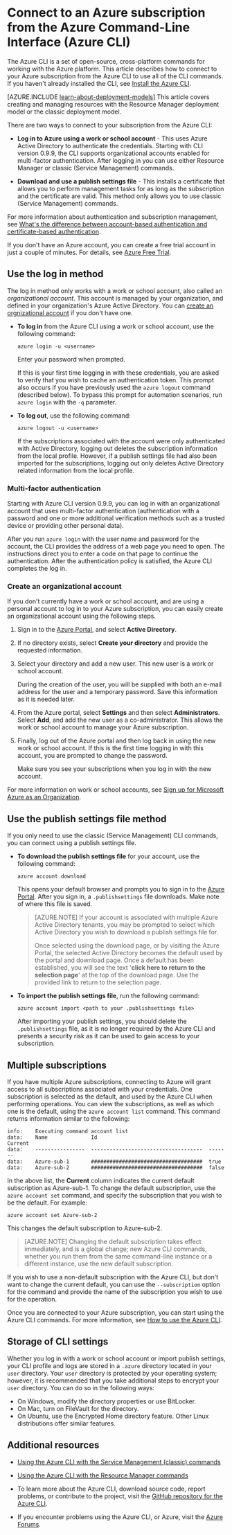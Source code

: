 <properties
	pageTitle="Log in to Azure from the CLI | Windows Azure"
	description="Connect to your Azure subscription from the Azure Command-Line Interface (Azure CLI) for Mac, Linux, and Windows"
	editor="tysonn"
	manager="timlt"
	documentationCenter=""
	authors="dlepow"
	services=""
	tags="azure-resource-manager,azure-service-management"/>

<tags
	ms.service="multiple"
	ms.date="09/18/2015"
	wacn.date=""/>

# Connect to an Azure subscription from the Azure Command-Line Interface (Azure CLI)

The Azure CLI is a set of open-source, cross-platform commands for working with the Azure platform. This article describes how to connect to your Azure subscription from the Azure CLI to use all of the CLI commands. If you haven't already installed the CLI, see [Install the Azure CLI](/documentation/articles/xplat-cli-install).

[AZURE.INCLUDE [learn-about-deployment-models](../includes/learn-about-deployment-models-include.md)] This article covers creating and managing resources with the Resource Manager deployment model or the classic deployment model.

There are two ways to connect to your subscription from the Azure CLI:

* **Log in to Azure using a work or school account** - This uses Azure Active Directory to authenticate the credentials. Starting with CLI version 0.9.9, the CLI supports organizational accounts enabled for multi-factor authentication. After logging in you can use either Resource Manager or classic (Service Management) commands.

* **Download and use a publish settings file** - This installs a certificate that allows you to perform management tasks for as long as the subscription and the certificate are valid. This method only allows you to use classic (Service Management) commands.

For more information about authentication and subscription management, see [What's the difference between account-based authentication and certificate-based authentication][authandsub].

If you don't have an Azure account, you can create a free trial account in just a couple of minutes. For details, see [Azure Free Trial][free-trial].


## Use the log in method

The log in method only works with a work or school account, also called an *organizational account*. This account is managed by your organization, and defined in your organization's Azure Active Directory. You can [create an orgnizational account](#create-an-organizational-account) if you don't have one.


* **To log in** from the Azure CLI using a work or school account, use the following command:

	```
	azure login -u <username>
	```

	Enter your password when prompted.

	If this is your first time logging in with these credentials, you are asked to verify that you wish to cache an authentication token. This prompt also occurs if you have previously used the `azure logout` command (described below). To bypass this prompt for automation scenarios, run `azure login` with the `-q` parameter.

* **To log out**, use the following command:

	```
	azure logout -u <username>
	```

	If the subscriptions associated with the account were only authenticated with Active Directory, logging out deletes the subscription information from the local profile. However, if a publish settings file had also been imported for the subscriptions, logging out only deletes Active Directory related information from the local profile.

### Multi-factor authentication
Starting with Azure CLI version 0.9.9, you can log in with an organizational account that uses multi-factor authentication (authentication with a password and one or more additional verification methods such as a trusted device or providing other personal data).

After you run `azure login` with the user name and password for the account, the CLI provides the address of a web page you need to open. The instructions direct you to enter a code on that page to continue the authentication. After the authentication policy is satisfied, the Azure CLI completes the log in.


### Create an organizational account

If you don't currently have a work or school account, and are using a personal account to log in to your Azure subscription, you can easily create an organizational account using the following steps.

1. Sign in to the [Azure Portal][portal], and select **Active Directory**.

2. If no directory exists, select **Create your directory** and provide the requested information.

3. Select your directory and add a new user. This new user is a work or school account.

	During the creation of the user, you will be supplied with both an e-mail address for the user and a temporary password. Save this information as it is needed later.

4. From the Azure portal, select **Settings** and then select **Administrators**. Select **Add**, and add the new user as a co-administrator. This allows the work or school account to manage your Azure subscription.

5. Finally, log out of the Azure portal and then log back in using the new work or school account. If this is the first time logging in with this account, you are prompted to change the password.

	Make sure you see your subscriptions when you log in with the new account.

For more information on work or school accounts, see [Sign up for Microsoft Azure as an Organization][signuporg].

## Use the publish settings file method

If you only need to use the classic (Service Management) CLI commands, you can connect using a publish settings file.

* **To download the publish settings file** for your account, use the following command:

	```
	azure account download
	```

	This opens your default browser and prompts you to sign in to the [Azure Portal][portal]. After you sign in, a `.publishsettings` file downloads. Make note of where this file is saved.

	> [AZURE.NOTE] If your account is associated with multiple Azure Active Directory tenants, you may be prompted to select which Active Directory you wish to download a publish settings file for.
	>
	> Once selected using the download page, or by visiting the Azure Portal, the selected Active Directory becomes the default used by the portal and download page. Once a default has been established, you will see the text '__click here to return to the selection page__' at the top of the download page. Use the provided link to return to the selection page.

* **To import the publish settings file**, run the following command:

	```
	azure account import <path to your .publishsettings file>
	```

	After importing your publish settings, you should delete the `.publishsettings` file, as it is no longer required by the Azure CLI and presents a security risk as it can be used to gain access to your subscription.


## Multiple subscriptions

If you have multiple Azure subscriptions, connecting to Azure will grant access to all subscriptions associated with your credentials. One subscription is selected as the default, and used by the Azure CLI when performing operations. You can view the subscriptions, as well as which one is the default, using the `azure account list` command. This command returns information similar to the following:

	info:    Executing command account list
	data:    Name              Id                                    Current
	data:    ----------------  ------------------------------------  -------
	data:    Azure-sub-1       ####################################  true
	data:    Azure-sub-2       ####################################  false

In the above list, the **Current** column indicates the current default subscription as Azure-sub-1. To change the default subscription, use the `azure account set` command, and specify the subscription that you wish to be the default. For example:

	azure account set Azure-sub-2

This changes the default subscription to Azure-sub-2.

> [AZURE.NOTE] Changing the default subscription takes effect immediately, and is a global change; new Azure CLI commands, whether you run them from the same command-line instance or a different instance, use the new default subscription.

If you wish to use a non-default subscription with the Azure CLI, but don't want to change the current default, you can use the `--subscription` option for the command and provide the name of the subscription you wish to use for the operation.

Once you are connected to your Azure subscription, you can start using the Azure CLI commands. For more information, see [How to use the Azure CLI](/documentation/articles/xplat-cli).

## Storage of CLI settings

Whether you log in with a work or school account or import publish settings, your CLI profile and logs are stored in a `.azure` directory located in your `user` directory. Your `user` directory is protected by your operating system; however, it is recommended that you take additional steps to encrypt your `user` directory. You can do so in the following ways:

* On Windows, modify the directory properties or use BitLocker.
* On Mac, turn on FileVault for the directory.
* On Ubuntu, use the Encrypted Home directory feature. Other Linux distributions offer similar features.

## Additional resources

* [Using the Azure CLI with the Service Management (classic) commands][cliasm]

* [Using the Azure CLI with the Resource Manager commands][cliarm]

* To learn more about the Azure CLI, download source code, report problems, or contribute to the project, visit the [GitHub repository for the Azure CLI](https://github.com/azure/azure-xplat-cli).

* If you encounter problems using the Azure CLI, or Azure, visit the [Azure Forums](https://social.msdn.microsoft.com/Forums/zh-cn/home).





[authandsub]: http://msdn.microsoft.com/zh-cn/library/windowsazure/hh531793.aspx#BKMK_AccountVCert
[free-trial]: http://www.windowsazure.cn/pricing/1rmb-trial/
[portal]: https://manage.windowsazure.cn
[signuporg]: /documentation/articles/sign-up-organization
[cliasm]: /documentation/articles/virtual-machines-command-line-tools
[cliarm]: /documentation/articles/xplat-cli-azure-resource-manager
